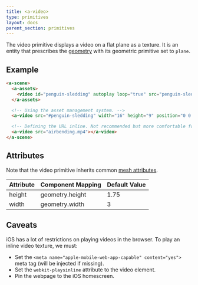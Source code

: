 ```yaml
---
title: <a-video>
type: primitives
layout: docs
parent_section: primitives
---
```


The video primitive displays a video on a flat plane as a texture. It is an entity that prescribes the [geometry](../components/geometry.md) with its geometric primitive set to `plane`.

## Example

```html
<a-scene>
  <a-assets>
    <video id="penguin-sledding" autoplay loop="true" src="penguin-sledding.mp4">
  </a-assets>

  <!-- Using the asset management system. -->
  <a-video src="#penguin-sledding" width="16" height="9" position="0 0 -20"></a-video>

  <!-- Defining the URL inline. Not recommended but more comfortable for web developers. -->
  <a-video src="airbending.mp4"></a-video>
</a-scene>
```

## Attributes

Note that the video primitive inherits common [mesh attributes](./mesh-attributes.md).

| Attribute       | Component Mapping     | Default Value |
|-----------------|-----------------------|---------------|
| height          | geometry.height       | 1.75          |
| width           | geometry.width        | 3             |

## Caveats

iOS has a lot of restrictions on playing videos in the browser. To play an inline video texture, we must:

- Set the `<meta name="apple-mobile-web-app-capable" content="yes">` meta tag (will be injected if missing).
- Set the `webkit-playsinline` attribute to the video element.
- Pin the webpage to the iOS homescreen.
